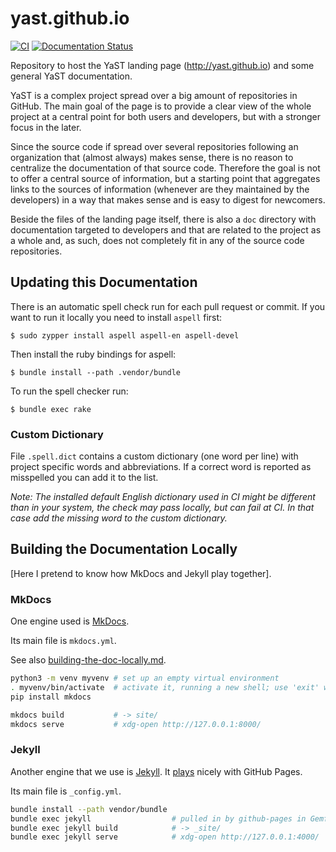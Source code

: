 yast.github.io
==============

[![CI](https://github.com/yast/yast.github.io/actions/workflows/surge.yml/badge.svg)](https://github.com/yast/yast.github.io/actions/workflows/surge.yml)
[![Documentation Status](https://readthedocs.org/projects/yastgithubio/badge/?version=latest)](https://readthedocs.org/projects/yastgithubio/?badge=latest)


Repository to host the YaST landing page (http://yast.github.io) and some
general YaST documentation.

YaST is a complex project spread over a big amount of repositories in GitHub.
The main goal of the page is to provide a clear view of the whole project at a
central point for both users and developers, but with a stronger focus in the
later.

Since the source code if spread over several repositories following an
organization that (almost always) makes sense, there is no reason to centralize
the documentation of that source code. Therefore the goal is not to offer a
central source of information, but a starting point that aggregates links
to the sources of information (whenever are they maintained by the
developers) in a way that makes sense and is easy to digest for newcomers.

Beside the files of the landing page itself, there is also a ```doc``` directory
with documentation targeted to developers and that are related to the project as
a whole and, as such, does not completely fit in any of the source code
repositories.


Updating this Documentation
---------------------------

There is an automatic spell check run for each pull request or commit. If you
want to run it locally you need to install ```aspell``` first:

    $ sudo zypper install aspell aspell-en aspell-devel

Then install the ruby bindings for aspell:

    $ bundle install --path .vendor/bundle

To run the spell checker run:

    $ bundle exec rake

### Custom Dictionary ###

File `.spell.dict` contains a custom dictionary (one word per line)
with project specific words and abbreviations. If a correct word is reported
as misspelled you can add it to the list.

*Note: The installed default English dictionary used in CI might be different than
in your system, the check may pass locally, but can fail at CI. In that case
add the missing word to the custom dictionary.*

Building the Documentation Locally
----------------------------------

\[Here I pretend to know how MkDocs and Jekyll play together].

### MkDocs

One engine used is [MkDocs][].

Its main file is `mkdocs.yml`.

See also [building-the-doc-locally.md](doc/building-the-doc-locally.md).

[MkDocs]: https://www.mkdocs.org/

```sh
python3 -m venv myvenv # set up an empty virtual environment
. myvenv/bin/activate  # activate it, running a new shell; use 'exit' when done
pip install mkdocs

mkdocs build           # -> site/
mkdocs serve           # xdg-open http://127.0.0.1:8000/
```

### Jekyll

Another engine that we use is [Jekyll][]. It [plays][] nicely with GitHub Pages.

Its main file is `_config.yml`.

[Jekyll]: https://jekyllrb.com/
[plays]: https://docs.github.com/en/pages/setting-up-a-github-pages-site-with-jekyll

```sh
bundle install --path vendor/bundle
bundle exec jekyll                  # pulled in by github-pages in Gemfile
bundle exec jekyll build            # -> _site/
bundle exec jekyll serve            # xdg-open http://127.0.0.1:4000/
```
